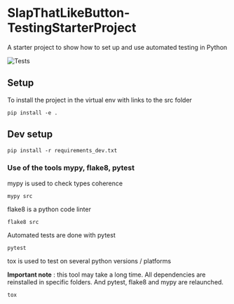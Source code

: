 # SlapThatLikeButton-TestingStarterProject
A starter project to show how to set up and use automated testing in Python

![Tests](https://github.com/nprin/SlapThatLikeButton-TestingStarterProject/actions/workflows/tests.yml/badge.svg)


## Setup

To install the project in the virtual env with links to the src folder

```
pip install -e .
```

## Dev setup

```
pip install -r requirements_dev.txt
```

### Use of the tools mypy, flake8, pytest

mypy is used to check types coherence

```
mypy src
```

flake8 is a python code linter

```
flake8 src
```

Automated tests are done with pytest

```
pytest
```

tox is used to test on several python versions / platforms

**Important note** : this tool may take a long time.
All dependencies are reinstalled in specific folders.
And pytest, flake8 and mypy are relaunched.

```
tox
```


